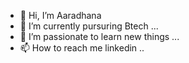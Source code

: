 - 👋 Hi, I’m Aaradhana
- 🌱 I’m currently pursuring Btech ...
- 💞️ I’m passionate to learn new things ...
- 📫 How to reach me linkedin ..


<!---
Aaradhana964/Aaradhana964 is a ✨ special ✨ repository because its `README.md` (this file) appears on your GitHub profile.
You can click the Preview link to take a look at your changes.
--->
